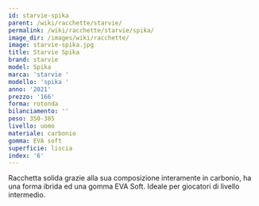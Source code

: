 ```yaml
---
id: starvie-spika
parent: /wiki/racchette/starvie/
permalink: /wiki/racchette/starvie/spika/
image_dir: /images/wiki/racchette/
image: starvie-spika.jpg
title: Starvie Spika
brand: starvie
model: Spika
marca: 'starvie '
modello: 'spika '
anno: '2021'
prezzo: '166'
forma: rotonda
bilanciamento: ''
peso: 350-385
livello: uomo
materiale: carbonio
gomma: EVA soft
superficie: liscia
index: '6'
---
```

Racchetta solida grazie alla sua composizione interamente in carbonio, ha una forma ibrida ed una gomma EVA Soft. Ideale per giocatori di livello intermedio.